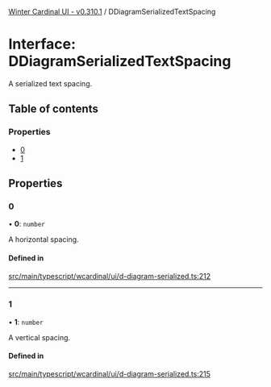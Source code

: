 [Winter Cardinal UI - v0.310.1](../index.md) / DDiagramSerializedTextSpacing

# Interface: DDiagramSerializedTextSpacing

A serialized text spacing.

## Table of contents

### Properties

- [0](DDiagramSerializedTextSpacing.md#0)
- [1](DDiagramSerializedTextSpacing.md#1)

## Properties

### 0

• **0**: `number`

A horizontal spacing.

#### Defined in

[src/main/typescript/wcardinal/ui/d-diagram-serialized.ts:212](https://github.com/winter-cardinal/winter-cardinal-ui/blob/v0.310.1/src/main/typescript/wcardinal/ui/d-diagram-serialized.ts#L212)

___

### 1

• **1**: `number`

A vertical spacing.

#### Defined in

[src/main/typescript/wcardinal/ui/d-diagram-serialized.ts:215](https://github.com/winter-cardinal/winter-cardinal-ui/blob/v0.310.1/src/main/typescript/wcardinal/ui/d-diagram-serialized.ts#L215)
